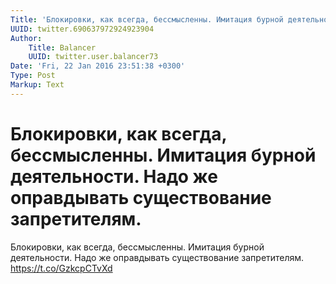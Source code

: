 ```yaml
---
Title: 'Блокировки, как всегда, бессмысленны. Имитация бурной деятельности. Надо же оправдывать существование запретителям.'
UUID: twitter.690637972924923904
Author:
    Title: Balancer
    UUID: twitter.user.balancer73
Date: 'Fri, 22 Jan 2016 23:51:38 +0300'
Type: Post
Markup: Text
---
```


# Блокировки, как всегда, бессмысленны. Имитация бурной деятельности. Надо же оправдывать существование запретителям.

Блокировки, как всегда, бессмысленны. Имитация бурной
деятельности. Надо же оправдывать существование
запретителям. https://t.co/GzkcpCTvXd